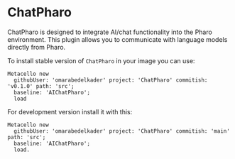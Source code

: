 # ChatPharo

ChatPharo is designed to integrate AI/chat functionality into the Pharo environment. This plugin allows you to communicate with language models directly from Pharo.

To install stable version of `ChatPharo` in your image you can use:

```smalltalk
Metacello new
  githubUser: 'omarabedelkader' project: 'ChatPharo' commitish: 'v0.1.0' path: 'src';
  baseline: 'AIChatPharo';
  load
```


For development version install it with this:

```smalltalk
Metacello new
  githubUser: 'omarabedelkader' project: 'ChatPharo' commitish: 'main' path: 'src';
  baseline: 'AIChatPharo';
  load.
```

